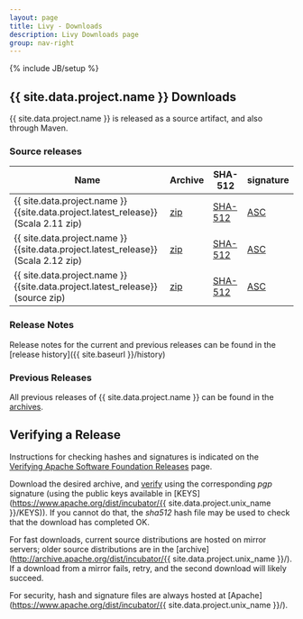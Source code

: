 ```yaml
---
layout: page
title: Livy - Downloads
description: Livy Downloads page
group: nav-right
---
```

<!--
{% comment %}
Licensed to the Apache Software Foundation (ASF) under one or more
contributor license agreements.  See the NOTICE file distributed with
this work for additional information regarding copyright ownership.
The ASF licenses this file to you under the Apache License, Version 2.0
(the "License"); you may not use this file except in compliance with
the License.  You may obtain a copy of the License at

http://www.apache.org/licenses/LICENSE-2.0

Unless required by applicable law or agreed to in writing, software
distributed under the License is distributed on an "AS IS" BASIS,
WITHOUT WARRANTIES OR CONDITIONS OF ANY KIND, either express or implied.
See the License for the specific language governing permissions and
limitations under the License.
{% endcomment %}
-->
{% include JB/setup %}

## {{ site.data.project.name }} Downloads

{{ site.data.project.name }} is released as a source artifact, and also through Maven.

### Source releases

<table class="table table-hover sortable">
    <thead>
        <tr>
            <th><b>Name</b></th>
            <th><b>Archive</b></th>
            <th><b>SHA-512</b></th>
            <th><b>signature</b></th>
        </tr>
    </thead>
    <tbody>
        <tr>
            <td>{{ site.data.project.name }} {{site.data.project.latest_release}} (Scala 2.11 zip)</td>
            <td><a href="https://www.apache.org/dyn/closer.lua/incubator/{{site.data.project.unix_name}}/{{site.data.project.latest_release}}/{{site.data.project.pkg_name}}-{{site.data.project.latest_release}}_2.11-bin.zip">zip</a></td>
            <td><a href="https://www.apache.org/dist/incubator/{{site.data.project.unix_name}}/{{site.data.project.latest_release}}/{{site.data.project.pkg_name}}-{{site.data.project.latest_release}}_2.11-bin.zip.sha512">SHA-512</a></td>
            <td><a href="https://www.apache.org/dist/incubator/{{site.data.project.unix_name}}/{{site.data.project.latest_release}}/{{site.data.project.pkg_name}}-{{site.data.project.latest_release}}_2.11-bin.zip.asc">ASC</a></td>
        </tr>
        <tr>
            <td>{{ site.data.project.name }} {{site.data.project.latest_release}} (Scala 2.12 zip)</td>
            <td><a href="https://www.apache.org/dyn/closer.lua/incubator/{{site.data.project.unix_name}}/{{site.data.project.latest_release}}/{{site.data.project.pkg_name}}-{{site.data.project.latest_release}}_2.12-bin.zip">zip</a></td>
            <td><a href="https://www.apache.org/dist/incubator/{{site.data.project.unix_name}}/{{site.data.project.latest_release}}/{{site.data.project.pkg_name}}-{{site.data.project.latest_release}}_2.12-bin.zip.sha512">SHA-512</a></td>
            <td><a href="https://www.apache.org/dist/incubator/{{site.data.project.unix_name}}/{{site.data.project.latest_release}}/{{site.data.project.pkg_name}}-{{site.data.project.latest_release}}_2.12-bin.zip.asc">ASC</a></td>
        </tr>
        <tr>
            <td>{{ site.data.project.name }} {{site.data.project.latest_release}} (source zip)</td>
            <td><a href="https://www.apache.org/dyn/closer.lua/incubator/{{site.data.project.unix_name}}/{{site.data.project.latest_release}}/{{site.data.project.pkg_name}}-{{site.data.project.latest_release}}-src.zip">zip</a></td>
            <td><a href="https://www.apache.org/dist/incubator/{{site.data.project.unix_name}}/{{site.data.project.latest_release}}/{{site.data.project.pkg_name}}-{{site.data.project.latest_release}}-src.zip.sha512">SHA-512</a></td>
            <td><a href="https://www.apache.org/dist/incubator/{{site.data.project.unix_name}}/{{site.data.project.latest_release}}/{{site.data.project.pkg_name}}-{{site.data.project.latest_release}}-src.zip.asc">ASC</a></td>
        </tr>
    </tbody>
</table>

### Release Notes

Release notes for the current and previous releases can be found in the [release history]({{ site.baseurl }}/history)

### Previous Releases

All previous releases of {{ site.data.project.name }} can be found in the [archives](http://archive.apache.org/dist/incubator/{{site.data.project.unix_name}}/).

## Verifying a Release

Instructions for checking hashes and signatures is indicated on the [Verifying Apache Software Foundation Releases](http://www.apache.org/info/verification.html) page.

Download the desired archive, and [verify](http://www.apache.org/dyn/closer.cgi#verify)
using the corresponding *pgp* signature (using the public keys available in
[KEYS](https://www.apache.org/dist/incubator/{{ site.data.project.unix_name }}/KEYS)).
If you cannot do that, the *sha512* hash file may be used to check that the
download has completed OK.

For fast downloads, current source distributions are hosted on mirror servers;
older source distributions are in the
[archive](http://archive.apache.org/dist/incubator/{{ site.data.project.unix_name }}/).
If a download from a mirror fails, retry, and the second download will likely
succeed.

For security, hash and signature files are always hosted at
[Apache](https://www.apache.org/dist/incubator/{{ site.data.project.unix_name }}/).

